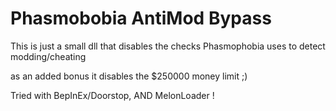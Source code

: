 # Phasmobobia AntiMod Bypass

This is just a small dll that disables the checks Phasmophobia uses to detect modding/cheating

as an added bonus it disables the $250000 money limit ;)

Tried with BepInEx/Doorstop, AND MelonLoader !
